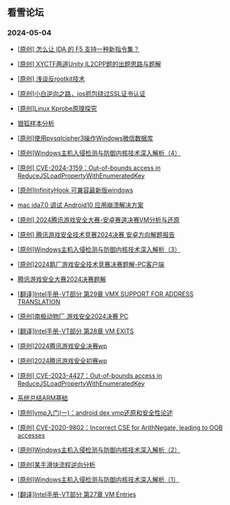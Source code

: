 ## 看雪论坛 
### 2024-05-04

+ [[原创] 怎么让 IDA 的 F5 支持一种新指令集？](https://bbs.kanxue.com/thread-281568.htm)

+ [[原创] XYCTF两道Unity IL2CPP题的出题思路与题解](https://bbs.kanxue.com/thread-281560.htm)

+ [[原创] 浅谈反rootkit技术](https://bbs.kanxue.com/thread-281558.htm)

+ [[原创]小白逆向之路，ios抓包绕过SSL证书认证](https://bbs.kanxue.com/thread-281551.htm)

+ [[原创]Linux Kprobe原理探究](https://bbs.kanxue.com/thread-281542.htm)

+ [银狐样本分析](https://bbs.kanxue.com/thread-281533.htm)

+ [[原创]使用pysqlcipher3操作Windows微信数据库](https://bbs.kanxue.com/thread-281525.htm)

+ [[原创]Windows主机入侵检测与防御内核技术深入解析（4）](https://bbs.kanxue.com/thread-281521.htm)

+ [[原创] CVE-2024-3159：Out-of-bounds access in ReduceJSLoadPropertyWithEnumeratedKey](https://bbs.kanxue.com/thread-281484.htm)

+ [[原创]InfinityHook 可兼容最新版windows](https://bbs.kanxue.com/thread-281479.htm)

+ [mac ida7.0 调试 Android10 应用崩溃解决方案](https://bbs.kanxue.com/thread-281473.htm)

+ [[原创] 2024腾讯游戏安全大赛-安卓赛道决赛VM分析与还原](https://bbs.kanxue.com/thread-281464.htm)

+ [[原创] 腾讯游戏安全技术竞赛2024决赛 安卓方向解题报告](https://bbs.kanxue.com/thread-281463.htm)

+ [[原创]Windows主机入侵检测与防御内核技术深入解析（3）](https://bbs.kanxue.com/thread-281462.htm)

+ [[原创]2024鹅厂游戏安全技术竞赛决赛题解-PC客户端](https://bbs.kanxue.com/thread-281459.htm)

+ [腾讯游戏安全大赛2024决赛题解](https://bbs.kanxue.com/thread-281458.htm)

+ [[翻译]Intel手册-VT部分 第29章 VMX SUPPORT FOR ADDRESS TRANSLATION](https://bbs.kanxue.com/thread-281456.htm)

+ [[原创]南极动物厂 游戏安全2024决赛 PC](https://bbs.kanxue.com/thread-281455.htm)

+ [[翻译]Intel手册-VT部分 第28章 VM EXITS](https://bbs.kanxue.com/thread-281453.htm)

+ [[原创]2024腾讯游戏安全决赛wp](https://bbs.kanxue.com/thread-281452.htm)

+ [[原创]2024腾讯游戏安全初赛wp](https://bbs.kanxue.com/thread-281450.htm)

+ [[原创] CVE-2023-4427：Out-of-bounds access in ReduceJSLoadPropertyWithEnumeratedKey](https://bbs.kanxue.com/thread-281448.htm)

+ [系统总结ARM基础](https://bbs.kanxue.com/thread-281433.htm)

+ [[原创]vmp入门(一)：android dex vmp还原和安全性论述](https://bbs.kanxue.com/thread-281427.htm)

+ [[原创] CVE-2020-9802：Incorrect CSE for ArithNegate, leading to OOB accesses](https://bbs.kanxue.com/thread-281397.htm)

+ [[原创]Windows主机入侵检测与防御内核技术深入解析（2）](https://bbs.kanxue.com/thread-281391.htm)

+ [[原创]某手滑块流程逆向分析](https://bbs.kanxue.com/thread-281383.htm)

+ [[原创]Windows主机入侵检测与防御内核技术深入解析（1）](https://bbs.kanxue.com/thread-281370.htm)

+ [[翻译]Intel手册-VT部分 第27章 VM Entries](https://bbs.kanxue.com/thread-281369.htm)

